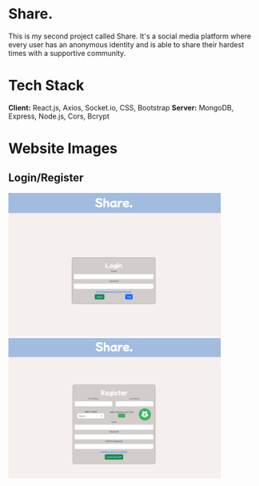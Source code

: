 
# Share.

This is my second project called Share. It's a social media platform where every user has an anonymous identity and is able to share
their hardest times with a supportive community. 

# Tech Stack

**Client:** React.js, Axios, Socket.io, CSS, Bootstrap
**Server:** MongoDB, Express, Node.js, Cors, Bcrypt


# Website Images

## Login/Register

<img src="https://github.com/JonathanJCisneros/share/blob/master/READMEPhotos/LogIn.png" width="425" alt="Log-In Page" title="Log-In Page"> <img src="https://github.com/JonathanJCisneros/share/blob/master/READMEPhotos/Register.png" alt="Register Page" width="425" title="Register Page">
